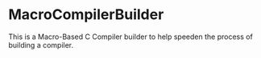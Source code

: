 # MacroCompilerBuilder
This is a Macro-Based C Compiler builder to help speeden the process of building a compiler.
